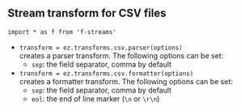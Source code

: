 ## Stream transform for CSV files

`import * as f from 'f-streams'`  

* `transform = ez.transforms.csv.parser(options)`  
  creates a parser transform. The following options can be set:  
  - `sep`: the field separator, comma by default 
* `transform = ez.transforms.csv.formatter(options)`  
  creates a formatter transform. The following options can be set:  
  - `sep`: the field separator, comma by default 
  - `eol`: the end of line marker (`\n`  or `\r\n`)  
